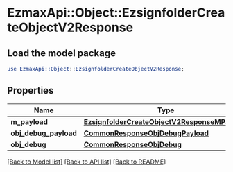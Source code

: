 # EzmaxApi::Object::EzsignfolderCreateObjectV2Response

## Load the model package
```perl
use EzmaxApi::Object::EzsignfolderCreateObjectV2Response;
```

## Properties
Name | Type | Description | Notes
------------ | ------------- | ------------- | -------------
**m_payload** | [**EzsignfolderCreateObjectV2ResponseMPayload**](EzsignfolderCreateObjectV2ResponseMPayload.md) |  | 
**obj_debug_payload** | [**CommonResponseObjDebugPayload**](CommonResponseObjDebugPayload.md) |  | [optional] 
**obj_debug** | [**CommonResponseObjDebug**](CommonResponseObjDebug.md) |  | [optional] 

[[Back to Model list]](../README.md#documentation-for-models) [[Back to API list]](../README.md#documentation-for-api-endpoints) [[Back to README]](../README.md)


